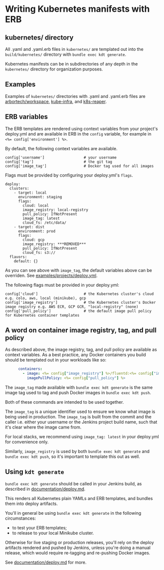# Writing Kubernetes manifests with ERB

## kubernetes/ directory
All .yaml and .yaml.erb files in `kubernetes/` are templated out into the
`build/kubernetes/` directory with `bundle exec kdt generate`.

Kubernetes manifests can be in subdirectories of any depth in the
`kubernetes/` directory for organization purposes.

## Examples

Examples of `kubernetes/` directories with .yaml and .yaml.erb files are
[arbortech/workspace](https://git.***REMOVED***/arbortech/workspace),
[kube-infra](https://git.***REMOVED***/OpsRepos/kube-infra), and
[k8s-reaper](https://git.***REMOVED***/OpsRepos/k8s-reaper).

## ERB variables

The ERB templates are rendered using context variables from your project's
deploy.yml and are available in ERB in the `config` variable, for example in
`<%= config['environment'] %>`.

By default, the following context variables are available.

```
config['username']                  # your username
config['tag']                       # the git tag
config['image_tag']                 # Docker tag used for all images
```

Flags must be provided by configuring your deploy.yml's `flags`.

```
deploy:
  clusters:
    - target: local
      environment: staging
      flags:
        cloud: local
        image_registry: local-registry
        pull_policy: IfNotPresent
        image_tag: latest
        cloud_fs: /etc/data/
    - target: dist
      environment: prod
      flags:
        cloud: gcp
        image_registry: ***REMOVED***
        pull_policy: IfNotPresent
        cloud_fs: s3://
  flavors:
    default: {}
```

As you can see above with `image_tag`, the default variables above can be
overriden. See [examples/projects/deploy.yml](../examples/project/deploy.yml).

The following flags must be provided in your deploy.yml:

```
config['cloud']                     # the Kubernetes cluster's cloud e.g. colo, aws, local (minikube), gcp
config['image_registry']            # the Kubernetes cluster's Docker image registry e.g. AWS ECR, GCP GCR, "local-registry" (none)
config['pull_policy']               # the default image pull policy for Kubernetes container templates
```

## A word on container image registry, tag, and pull policy

As described above, the image registry, tag, and pull policy are available as
context variables. As a best practice, any Docker containers you build
should be templated out in your workloads like so:

```yaml
      containers:
        - image: <%= config["image_registry"] %>/fluentd:<%= config["image_tag"] %>
          imagePullPolicy: <%= config["pull_policy"] %>
```

The `image_tag` made available with `bundle exec kdt generate`
is the same image tag used to tag and push Docker images in
`bundle exec kdt push`.

Both of these commands are intended to be used together.

The `image_tag` is a unique identifier used to ensure we know what image is
being used in production. The `image_tag` is built from the commit and the
caller i.e. either your username or the Jenkins project build name, such
that it's clear where the image came from.

For local stacks, we recommend using `image_tag: latest` in your
deploy.yml for convenience only.

Similarly, `image_registry` is used by both `bundle exec kdt generate`
and `bundle exec kdt push`, so it's important to template this out
as well.

## Using `kdt generate`

`bundle exec kdt generate` should be called in your Jenkins build,
as described in [documentation/deploy.md](deploy.md).

This renders all Kubernetes plain YAMLs and ERB templates, and bundles them into
deploy artifacts.

You'll in general be using `bundle exec kdt generate` in the following
circumstances:
- to test your ERB templates;
- to release to your local Minikube cluster.

Otherwise for live staging or production releases, you'll rely on the deploy
artifacts rendered and pushed by Jenkins, unless you're doing a manual release,
which would require re-tagging and re-pushing Docker images.

See [documentation/deploy.md](deploy.md) for more.
